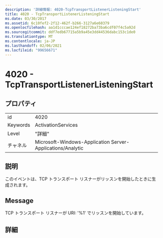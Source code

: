 ```yaml
---
description: '詳細情報: 4020-TcpTransportListenerListeningStart'
title: 4020 - TcpTransportListenerListeningStart
ms.date: 03/30/2017
ms.assetid: 6c10fef2-2f12-462f-b266-3127a6e60379
ms.openlocfilehash: aa1d1cccae124ef18272ba73ba6cdf07f4c5a92d
ms.sourcegitcommit: ddf7edb67715a5b9a45e3dd44536dabc153c1de0
ms.translationtype: MT
ms.contentlocale: ja-JP
ms.lasthandoff: 02/06/2021
ms.locfileid: "99656671"
---
```

# <a name="4020---tcptransportlistenerlisteningstart"></a>4020 - TcpTransportListenerListeningStart

## <a name="properties"></a>プロパティ  
  
|||  
|-|-|  
|id|4020|  
|Keywords|ActivationServices|  
|Level|"詳細"|  
|チャネル|Microsoft-Windows-Application Server-Applications/Analytic|  
  
## <a name="description"></a>説明  

 このイベントは、TCP トランスポート リスナーがリッスンを開始したときに生成されます。  
  
## <a name="message"></a>Message  

 TCP トランスポート リスナーが URI: '%1' でリッスンを開始しています。  
  
## <a name="details"></a>詳細
